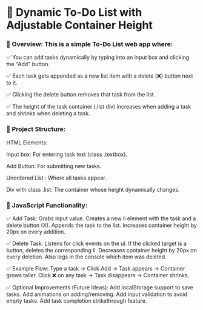 <h1>📝 Dynamic To-Do List with Adjustable Container Height</h1>

<h3>📌 Overview:
This is a simple To-Do List web app where:</h3>

✅ You can add tasks dynamically by typing into an input box and clicking the "Add" button.

✅ Each task gets appended as a new list item with a delete (❌) button next to it.

✅ Clicking the delete button removes that task from the list.

✅ The height of the task container (.list div) increases when adding a task and shrinks when deleting a task.


<h3>🧱 Project Structure:</h3>

HTML Elements:

Input box: For entering task text (class .textbox).

Add Button: For submitting new tasks.

Unordered List : Where all tasks appear.

Div with class .list: The container whose height dynamically changes.

<h3>📜 JavaScript Functionality:</h3>

✅ Add Task: Grabs input value.
Creates a new li element with the task and a delete button (X).
Appends the task to the list.
Increases container height by 20px on every addition.

✅ Delete Task:
Listens for click events on the ul.
If the clicked target is a button, deletes the corresponding li.
Decreases container height by 20px on every deletion.
Also logs in the console which item was deleted.

✅ Example Flow:
Type a task → Click Add → Task appears → Container grows taller.
Click ❌ on any task → Task disappears → Container shrinks.

✅ Optional Improvements (Future Ideas):
Add localStorage support to save tasks.
Add animations on adding/removing.
Add input validation to avoid empty tasks.
Add task completion strikethrough feature.
